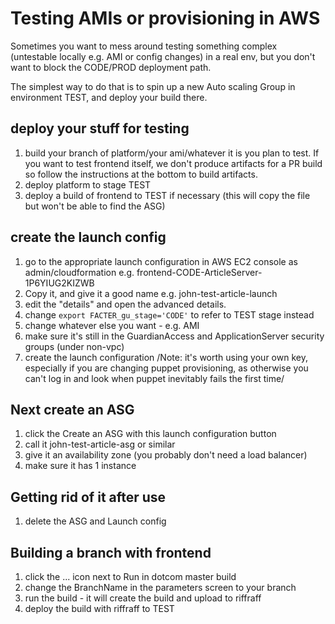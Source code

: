 # Testing AMIs or provisioning in AWS

Sometimes you want to mess around testing something complex (untestable locally e.g. AMI or config changes) in a real env, but you don't want to block the CODE/PROD deployment path.

The simplest way to do that is to spin up a new Auto scaling Group in environment TEST, and deploy your build there.

## deploy your stuff for testing
1. build your branch of platform/your ami/whatever it is you plan to test.  If you want to test frontend itself, we don't produce artifacts for a PR build so follow the instructions at the bottom to build artifacts.
1. deploy platform to stage TEST
1. deploy a build of frontend to TEST if necessary (this will copy the file but won't be able to find the ASG)

## create the launch config
1. go to the appropriate launch configuration in AWS EC2 console as admin/cloudformation e.g. frontend-CODE-ArticleServer-1P6YIUG2KIZWB
1. Copy it, and give it a good name e.g. john-test-article-launch
1. edit the "details" and open the advanced details.
1. change `export FACTER_gu_stage='CODE'` to refer to TEST stage instead
1. change whatever else you want - e.g. AMI
1. make sure it's still in the GuardianAccess and ApplicationServer security groups (under non-vpc)
1. create the launch configuration /Note: it's worth using your own key, especially if you are changing puppet provisioning, as otherwise you can't log in and look when puppet inevitably fails the first time/

## Next create an ASG
1. click the Create an ASG with this launch configuration button
1. call it john-test-article-asg or similar
1. give it an availability zone (you probably don't need a load balancer)
1. make sure it has 1 instance

## Getting rid of it after use
1. delete the ASG and Launch config

## Building a branch with frontend
1. click the ... icon next to Run in dotcom master build
1. change the BranchName in the parameters screen to your branch
1. run the build - it will create the build and upload to riffraff
1. deploy the build with riffraff to TEST

